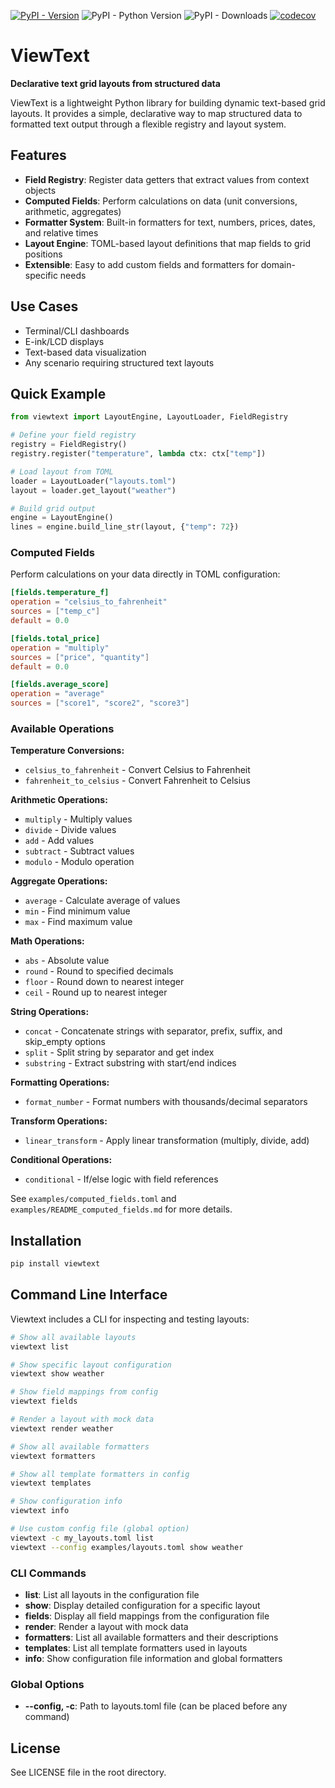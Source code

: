 [![PyPI - Version](https://img.shields.io/pypi/v/viewtext)](https://pypi.org/project/viewtext/)
![PyPI - Python Version](https://img.shields.io/pypi/pyversions/viewtext)
![PyPI - Downloads](https://img.shields.io/pypi/dm/viewtext)
[![codecov](https://codecov.io/gh/holgern/viewtext/graph/badge.svg?token=AtcFpVooWk)](https://codecov.io/gh/holgern/viewtext)

# ViewText

**Declarative text grid layouts from structured data**

ViewText is a lightweight Python library for building dynamic text-based grid layouts.
It provides a simple, declarative way to map structured data to formatted text output
through a flexible registry and layout system.

## Features

- **Field Registry**: Register data getters that extract values from context objects
- **Computed Fields**: Perform calculations on data (unit conversions, arithmetic,
  aggregates)
- **Formatter System**: Built-in formatters for text, numbers, prices, dates, and
  relative times
- **Layout Engine**: TOML-based layout definitions that map fields to grid positions
- **Extensible**: Easy to add custom fields and formatters for domain-specific needs

## Use Cases

- Terminal/CLI dashboards
- E-ink/LCD displays
- Text-based data visualization
- Any scenario requiring structured text layouts

## Quick Example

```python
from viewtext import LayoutEngine, LayoutLoader, FieldRegistry

# Define your field registry
registry = FieldRegistry()
registry.register("temperature", lambda ctx: ctx["temp"])

# Load layout from TOML
loader = LayoutLoader("layouts.toml")
layout = loader.get_layout("weather")

# Build grid output
engine = LayoutEngine()
lines = engine.build_line_str(layout, {"temp": 72})
```

### Computed Fields

Perform calculations on your data directly in TOML configuration:

```toml
[fields.temperature_f]
operation = "celsius_to_fahrenheit"
sources = ["temp_c"]
default = 0.0

[fields.total_price]
operation = "multiply"
sources = ["price", "quantity"]
default = 0.0

[fields.average_score]
operation = "average"
sources = ["score1", "score2", "score3"]
```

### Available Operations

**Temperature Conversions:**

- `celsius_to_fahrenheit` - Convert Celsius to Fahrenheit
- `fahrenheit_to_celsius` - Convert Fahrenheit to Celsius

**Arithmetic Operations:**

- `multiply` - Multiply values
- `divide` - Divide values
- `add` - Add values
- `subtract` - Subtract values
- `modulo` - Modulo operation

**Aggregate Operations:**

- `average` - Calculate average of values
- `min` - Find minimum value
- `max` - Find maximum value

**Math Operations:**

- `abs` - Absolute value
- `round` - Round to specified decimals
- `floor` - Round down to nearest integer
- `ceil` - Round up to nearest integer

**String Operations:**

- `concat` - Concatenate strings with separator, prefix, suffix, and skip_empty options
- `split` - Split string by separator and get index
- `substring` - Extract substring with start/end indices

**Formatting Operations:**

- `format_number` - Format numbers with thousands/decimal separators

**Transform Operations:**

- `linear_transform` - Apply linear transformation (multiply, divide, add)

**Conditional Operations:**

- `conditional` - If/else logic with field references

See `examples/computed_fields.toml` and `examples/README_computed_fields.md` for more
details.

## Installation

```bash
pip install viewtext
```

## Command Line Interface

Viewtext includes a CLI for inspecting and testing layouts:

```bash
# Show all available layouts
viewtext list

# Show specific layout configuration
viewtext show weather

# Show field mappings from config
viewtext fields

# Render a layout with mock data
viewtext render weather

# Show all available formatters
viewtext formatters

# Show all template formatters in config
viewtext templates

# Show configuration info
viewtext info

# Use custom config file (global option)
viewtext -c my_layouts.toml list
viewtext --config examples/layouts.toml show weather
```

### CLI Commands

- **list**: List all layouts in the configuration file
- **show**: Display detailed configuration for a specific layout
- **fields**: Display all field mappings from the configuration file
- **render**: Render a layout with mock data
- **formatters**: List all available formatters and their descriptions
- **templates**: List all template formatters used in layouts
- **info**: Show configuration file information and global formatters

### Global Options

- **--config, -c**: Path to layouts.toml file (can be placed before any command)

## License

See LICENSE file in the root directory.
